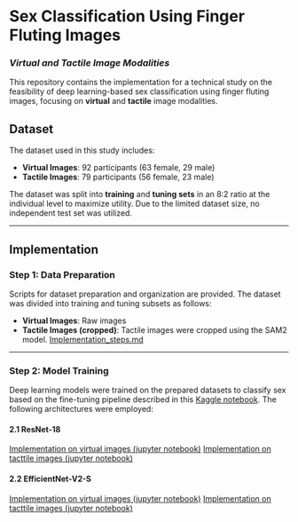# Sex Classification Using Finger Fluting Images  
### *Virtual and Tactile Image Modalities*

This repository contains the implementation for a technical study on the feasibility of deep learning-based sex classification using finger fluting images, focusing on **virtual** and **tactile** image modalities.


## Dataset

The dataset used in this study includes:
- **Virtual Images**: 92 participants (63 female, 29 male)
- **Tactile Images**: 79 participants (56 female, 23 male)

The dataset was split into **training** and **tuning sets** in an 8:2 ratio at the individual level to maximize utility. Due to the limited dataset size, no independent test set was utilized.

---

## Implementation

### Step 1: Data Preparation
Scripts for dataset preparation and organization are provided. The dataset was divided into training and tuning subsets as follows:
- **Virtual Images**: Raw images
- **Tactile Images (cropped)**: Tactile images were cropped using the SAM2 model. [Implementation_steps.md](sam2_notebooks/README.md)
---

### Step 2: Model Training
Deep learning models were trained on the prepared datasets to classify sex based on the fine-tuning pipeline described in this [Kaggle notebook](https://www.kaggle.com/code/frozenwolf/coronahack-finetuning-resnet18-pytorch). The following architectures were employed:

#### 2.1 ResNet-18  
[Implementation on virtual images (jupyter notebook)](Github_finetuning_resnet18_virtual_img.ipynb)
[Implementation on tacttile images (jupyter notebook)](Github_finetuning_resnet18_tactile.ipynb)

#### 2.2 EfficientNet-V2-S 

[Implementation on virtual images (jupyter notebook)](Github_finetuning_efficient_net_v2s_virtual_img.ipynb)
[Implementation on tacttile images (jupyter notebook)](Github_finetuning_efficient_net_v2s_tactile.ipynb)
